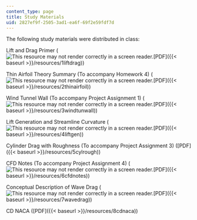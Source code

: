 ```yaml
---
content_type: page
title: Study Materials
uid: 2827ef9f-2505-3ad1-ea6f-69f2e59fdf7d
---
```


The following study materials were distributed in class:

Lift and Drag Primer (![This resource may not render correctly in a screen reader.](/images/inacessible.gif)[PDF]({{< baseurl >}}/resources/1liftdrag))

Thin Airfoil Theory Summary (To accompany Homework 4) (![This resource may not render correctly in a screen reader.](/images/inacessible.gif)[PDF]({{< baseurl >}}/resources/2thinairfoil))

Wind Tunnel Wall (To accompany Project Assignment 1) (![This resource may not render correctly in a screen reader.](/images/inacessible.gif)[PDF]({{< baseurl >}}/resources/3windtunwall))

Lift Generation and Streamline Curvature (![This resource may not render correctly in a screen reader.](/images/inacessible.gif)[PDF]({{< baseurl >}}/resources/4liftgen))

Cylinder Drag with Roughness (To accompany Project Assignment 3) ([PDF]({{< baseurl >}}/resources/5cylrough))

CFD Notes (To accompany Project Assignment 4) (![This resource may not render correctly in a screen reader.](/images/inacessible.gif)[PDF]({{< baseurl >}}/resources/6cfdnotes))

Conceptual Description of Wave Drag (![This resource may not render correctly in a screen reader.](/images/inacessible.gif)[PDF]({{< baseurl >}}/resources/7wavedrag))

CD NACA ([PDF]({{< baseurl >}}/resources/8cdnaca))